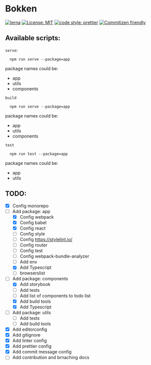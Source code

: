 # Bokken

[![lerna](https://img.shields.io/badge/maintained%20with-lerna-cc00ff.svg)](https://lerna.js.org/)
[![License: MIT](https://img.shields.io/badge/License-MIT-yellow.svg)](https://opensource.org/licenses/MIT)
[![code style: prettier](https://img.shields.io/badge/code_style-prettier-ff69b4.svg?style=flat-square)](https://github.com/prettier/prettier)
[![Commitizen friendly](https://img.shields.io/badge/commitizen-friendly-brightgreen.svg)](http://commitizen.github.io/cz-cli/)

## Available scripts:

`serve`:

```
  npm run serve --package=app
```

package names could be:

- app
- utils
- components

`build`

```
  npm run serve --package=app
```

package names could be:

- app
- utils
- components

`test`

```
  npm run test --package=app
```

package names could be:

- app
- utils

## TODO:

- [x] Config monorepo
- [ ] Add package: app
  - [x] Config webpack
  - [x] Config babel
  - [x] Config react
  - [ ] Config style
  - [ ] Config https://stylelint.io/
  - [ ] Config router
  - [ ] Config test
  - [ ] Config webpack-bundle-analyzer
  - [ ] Add env
  - [x] Add Typescript
  - [ ] browserslist
- [ ] Add package: components
  - [x] Add storybook
  - [ ] Add tests
  - [ ] Add list of components to todo list
  - [x] Add build tools
  - [x] Add Typescript
- [ ] Add package: utils
  - [ ] Add tests
  - [ ] Add build tools
- [x] Add editorconfig
- [x] Add gitignore
- [x] Add linter config
- [x] Add prettier config
- [x] Add commit message config
- [ ] Add contribution and brnaching docs
